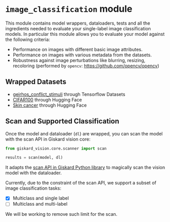 # `image_classification` module

This module contains model wrappers, dataloaders, tests and all the ingredients needed to evaluate your single-label image classification models.
In particular this module allows you to evaluate your model against the following criteria:

- Performance on images with different basic image attributes.
- Performance on images with various metadata from the datasets.
- Robustness against image perturbations like blurring, resizing, recoloring (performed by `opencv`: https://github.com/opencv/opencv)

## Wrapped Datasets

- [geirhos_conflict_stimuli](https://www.tensorflow.org/datasets/catalog/geirhos_conflict_stimuli) through Tensorflow Datasets
- [CIFAR100](https://huggingface.co/datasets/uoft-cs/cifar100) through Hugging Face
- [Skin cancer](https://huggingface.co/datasets/marmal88/skin_cancer) through Hugging Face


## Scan and Supported Classification

Once the model and dataloader (`dl`) are wrapped, you can scan the model with the scan API in Giskard vision core:

```python
from giskard_vision.core.scanner import scan

results = scan(model, dl)
```

It adapts the [scan API in Giskard Python library](https://github.com/Giskard-AI/giskard#2--scan-your-model-for-issues) to magically scan the vision model with the dataloader.

Currently, due to the constraint of the scan API, we support a subset of image classification tasks:

- [x] Multiclass and single label
- [ ] Multiclass and multi-label

We will be working to remove such limit for the scan.
